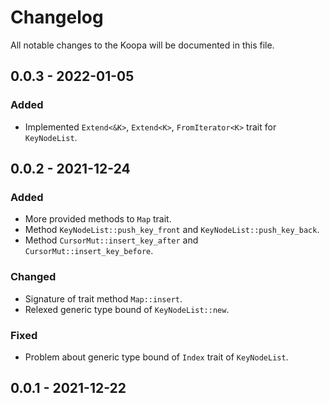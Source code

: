 # Changelog

All notable changes to the Koopa will be documented in this file.

## 0.0.3 - 2022-01-05

### Added

* Implemented `Extend<&K>`, `Extend<K>`, `FromIterator<K>` trait for `KeyNodeList`.

## 0.0.2 - 2021-12-24

### Added

* More provided methods to `Map` trait.
* Method `KeyNodeList::push_key_front` and `KeyNodeList::push_key_back`.
* Method `CursorMut::insert_key_after` and `CursorMut::insert_key_before`.

### Changed

* Signature of trait method `Map::insert`.
* Relexed generic type bound of `KeyNodeList::new`.

### Fixed

* Problem about generic type bound of `Index` trait of `KeyNodeList`.

## 0.0.1 - 2021-12-22
